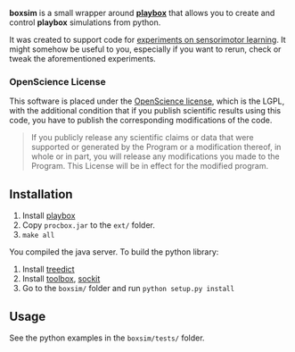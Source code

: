 **boxsim** is a small wrapper around [**playbox**](http://github.com/humm/playbox) that allows you to create and control **playbox** simulations from python.

It was created to support code for  [experiments on sensorimotor learning](http://fabien.benureau.com). It might somehow be useful to you, especially if you want to rerun, check or tweak the aforementioned experiments.

### OpenScience License

This software is placed under the [OpenScience license](http://fabien.benureau.com/openscience.html), which is the LGPL, with the additional condition that if you publish scientific results using this code, you have to publish the corresponding modifications of the code.

> If you publicly release any scientific claims or data that were supported or generated by the Program or a modification thereof, in whole or in part, you will release any modifications you made to the Program. This License will be in effect for the modified program. 

## Installation

1. Install [playbox](http://github.com/humm/playbox)
1. Copy `procbox.jar` to the `ext/` folder.
1. `make all`

You compiled the java server. To build the python library:

1. Install [treedict](http://www.stat.washington.edu/~hoytak/code/treedict/#)
1. Install [toolbox](http://github.com/humm/playbox), [sockit](http://github.com/humm/sockit)
1. Go to the `boxsim/` folder and run `python setup.py install`

## Usage

See the python examples in the `boxsim/tests/` folder.

